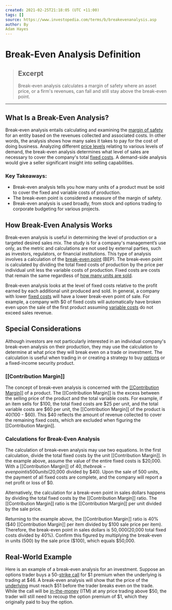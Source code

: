 ```yaml
---
created: 2021-02-25T21:18:05 (UTC +11:00)
tags: []
source: https://www.investopedia.com/terms/b/breakevenanalysis.asp
author: By
Adam Hayes
---
```


# Break-Even Analysis Definition

> ## Excerpt
> Break-even analysis calculates a margin of safety where an asset price, or a firm's revenues, can fall and still stay above the break-even point.

---
## What Is a Break-Even Analysis?

Break-even analysis entails calculating and examining the [margin of safety](https://www.investopedia.com/terms/m/marginofsafety.asp) for an entity based on the revenues collected and associated costs. In other words, the analysis shows how many sales it takes to pay for the cost of doing business. Analyzing different [price levels](https://www.investopedia.com/terms/p/price_level.asp) relating to various levels of demand, the break-even analysis determines what level of sales are necessary to cover the company's total [fixed costs](https://www.investopedia.com/terms/f/fixedcost.asp). A demand-side analysis would give a seller significant insight into selling capabilities.

### Key Takeaways:

-   Break-even analysis tells you how many units of a product must be sold to cover the fixed and variable costs of production.
-   The break-even point is considered a measure of the margin of safety.
-   Break-even analysis is used broadly, from stock and options trading to corporate budgeting for various projects.

## How Break-Even Analysis Works

Break-even analysis is useful in determining the level of production or a targeted desired sales mix. The study is for a company's management’s use only, as the metric and calculations are not used by external parties, such as investors, regulators, or financial institutions. This type of analysis involves a calculation of the [break-even point](https://www.investopedia.com/terms/b/breakevenpoint.asp) (BEP). The break-even point is calculated by dividing the total fixed costs of production by the price per individual unit less the variable costs of production. Fixed costs are costs that remain the same regardless of [how many units are sold](https://www.investopedia.com/terms/u/unitsales.asp).

Break-even analysis looks at the level of fixed costs relative to the profit earned by each additional unit produced and sold. In general, a company with lower [fixed costs](https://www.investopedia.com/terms/f/fixedcost.asp) will have a lower break-even point of sale. For example, a company with $0 of fixed costs will automatically have broken even upon the sale of the first product assuming [variable costs](https://www.investopedia.com/terms/v/variablecost.asp) do not exceed sales revenue.

## Special Considerations

Although investors are not particularly interested in an individual company's break-even analysis on their production, they may use the calculation to determine at what price they will break even on a trade or investment. The calculation is useful when trading in or creating a strategy to buy [options](https://www.investopedia.com/ask/answers/062415/how-does-implied-volatility-impact-pricing-options.asp) or a fixed-income security product.

### [[Contribution Margin]]

The concept of break-even analysis is concerned with the [[[Contribution Margin]]](https://www.investopedia.com/video/play/contribution-margin/) of a product. The [[Contribution Margin]] is the excess between the selling price of the product and the total variable costs. For example, if an item sells for $100, the total fixed costs are $25 per unit, and the total variable costs are $60 per unit, the [[Contribution Margin]] of the product is $40 ($100 - $60). This $40 reflects the amount of revenue collected to cover the remaining fixed costs, which are excluded when figuring the [[Contribution Margin]].

### Calculations for Break-Even Analysis

The calculation of break-even analysis may use two equations. In the first calculation, divide the total fixed costs by the unit [[Contribution Margin]]. In the example above, assume the value of the entire fixed costs is $20,000. With a [[Contribution Margin]] of $40, the break-even point is 500 units ($20,000 divided by $40). Upon the sale of 500 units, the payment of all fixed costs are complete, and the company will report a net profit or loss of $0.

Alternatively, the calculation for a break-even point in sales dollars happens by dividing the total fixed costs by the [[Contribution Margin]] ratio. The [[Contribution Margin]] ratio is the [[Contribution Margin]] per unit divided by the sale price.

Returning to the example above, the [[Contribution Margin]] ratio is 40% ($40 [[Contribution Margin]] per item divided by $100 sale price per item). Therefore, the break-even point in sales dollars is $50,000 ($20,000 total fixed costs divided by 40%). Confirm this figured by multiplying the break-even in units (500) by the sale price ($100), which equals $50,000.

## Real-World Example

Here is an example of a break-even analysis for an investment. Suppose an options trader buys a 50-[strike call](https://www.investopedia.com/articles/active-trading/021014/options-basics-how-pick-right-strike-price.asp) for $1 premium when the underlying is trading at $46. A break-even analysis will show that the price of the [underlying](https://www.investopedia.com/terms/u/underlying.asp) must reach $51 before the trader breaks even on the trade. While the call will be [in-the-money](https://www.investopedia.com/terms/i/inthemoney.asp) (ITM) at any price trading above $50, the trader will still need to recoup the option premium of $1, which they originally paid to buy the option.
